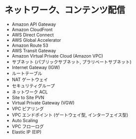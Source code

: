 # ネットワーク、コンテンツ配信

* Amazon API Gateway
* Amazon CloudFront
* AWS Direct Connect
* AWS Global Accelerator
* Amazon Route 53
* AWS Transit Gateway
* Amazon Virtual Private Cloud (Amazon VPC)
* サブネット (パブリックサブネット, プラリベートサブネット)
* Internet Gateway (IGW)
* ルートテーブル
* NAT ゲートウェイ
* セキュリティグループ
* ネットワーク ACL
* Site to Site PVN
* Virtual Private Gateway (VGW)
* VPC ピアリング
* VPC エンドポイント (ゲートウェイ型, インターフェイス型)
* Auto Scaling
* VPC フローログ
* Elastic IP (EIP)
